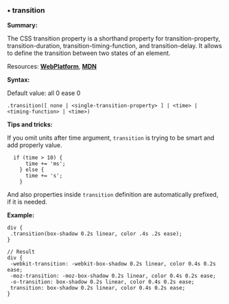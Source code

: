 ### <a name="transition"></a> &#8226; transition
**Summary:**

The CSS transition property is a shorthand property for transition-property, transition-duration, transition-timing-function, and transition-delay. It allows to define the transition between two states of an element.

Resources: **[WebPlatform](http://docs.webplatform.org/wiki/css/properties/transition)**, **[MDN](https://developer.mozilla.org/en-US/docs/Web/CSS/transition)**

**Syntax:**
  
  Default value: all 0 ease 0

    .transition([ none | <single-transition-property> ] | <time> | <timing-function> | <time>)

**Tips and tricks:**

  If you omit units after time argument, `transition` is trying to be smart and add properly value.

      if (time > 10) {
          time += 'ms';
        } else {
          time += 's';
        }

  And also properties inside `transition` definition are automatically prefixed, if it is needed.

**Example:**

    div {
     .transition(box-shadow 0.2s linear, color .4s .2s ease);
    }
    
    // Result
    div {
     -webkit-transition: -webkit-box-shadow 0.2s linear, color 0.4s 0.2s ease;
     -moz-transition: -moz-box-shadow 0.2s linear, color 0.4s 0.2s ease;
     -o-transition: box-shadow 0.2s linear, color 0.4s 0.2s ease;
     transition: box-shadow 0.2s linear, color 0.4s 0.2s ease;
    }

